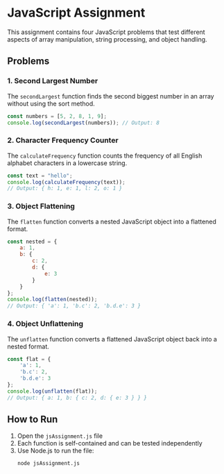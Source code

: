 # JavaScript Assignment

This assignment contains four JavaScript problems that test different aspects of array manipulation, string processing, and object handling.

## Problems

### 1. Second Largest Number
The `secondLargest` function finds the second biggest number in an array without using the sort method.

```javascript
const numbers = [5, 2, 8, 1, 9];
console.log(secondLargest(numbers)); // Output: 8
```

### 2. Character Frequency Counter
The `calculateFrequency` function counts the frequency of all English alphabet characters in a lowercase string.

```javascript
const text = "hello";
console.log(calculateFrequency(text));
// Output: { h: 1, e: 1, l: 2, o: 1 }
```

### 3. Object Flattening
The `flatten` function converts a nested JavaScript object into a flattened format.

```javascript
const nested = {
    a: 1,
    b: {
        c: 2,
        d: {
            e: 3
        }
    }
};
console.log(flatten(nested));
// Output: { 'a': 1, 'b.c': 2, 'b.d.e': 3 }
```

### 4. Object Unflattening
The `unflatten` function converts a flattened JavaScript object back into a nested format.

```javascript
const flat = {
    'a': 1,
    'b.c': 2,
    'b.d.e': 3
};
console.log(unflatten(flat));
// Output: { a: 1, b: { c: 2, d: { e: 3 } } }
```

## How to Run

1. Open the `jsAssignment.js` file
2. Each function is self-contained and can be tested independently
3. Use Node.js to run the file:
   ```bash
   node jsAssignment.js